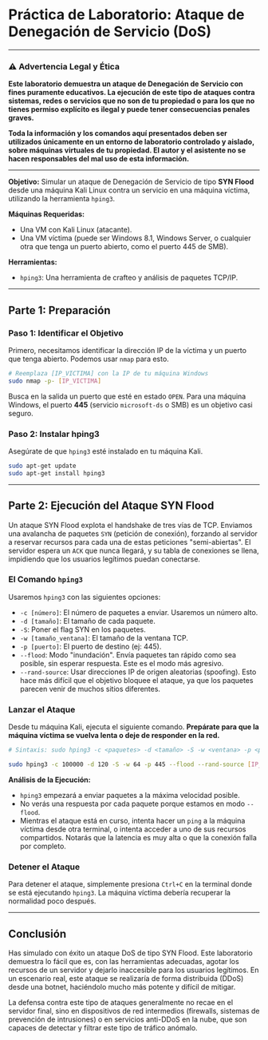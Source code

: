 # Práctica de Laboratorio: Ataque de Denegación de Servicio (DoS)

---

### ⚠️ Advertencia Legal y Ética

**Este laboratorio demuestra un ataque de Denegación de Servicio con fines puramente educativos. La ejecución de este tipo de ataques contra sistemas, redes o servicios que no son de tu propiedad o para los que no tienes permiso explícito es ilegal y puede tener consecuencias penales graves.**

**Toda la información y los comandos aquí presentados deben ser utilizados únicamente en un entorno de laboratorio controlado y aislado, sobre máquinas virtuales de tu propiedad. El autor y el asistente no se hacen responsables del mal uso de esta información.**

---

**Objetivo:** Simular un ataque de Denegación de Servicio de tipo **SYN Flood** desde una máquina Kali Linux contra un servicio en una máquina víctima, utilizando la herramienta `hping3`.

**Máquinas Requeridas:**
*   Una VM con Kali Linux (atacante).
*   Una VM víctima (puede ser Windows 8.1, Windows Server, o cualquier otra que tenga un puerto abierto, como el puerto 445 de SMB).

**Herramientas:**
*   `hping3`: Una herramienta de crafteo y análisis de paquetes TCP/IP.

---

## Parte 1: Preparación

### Paso 1: Identificar el Objetivo

Primero, necesitamos identificar la dirección IP de la víctima y un puerto que tenga abierto. Podemos usar `nmap` para esto.

```bash
# Reemplaza [IP_VICTIMA] con la IP de tu máquina Windows
sudo nmap -p- [IP_VICTIMA]
```

Busca en la salida un puerto que esté en estado `OPEN`. Para una máquina Windows, el puerto **445** (servicio `microsoft-ds` o SMB) es un objetivo casi seguro.

### Paso 2: Instalar hping3

Asegúrate de que `hping3` esté instalado en tu máquina Kali.

```bash
sudo apt-get update
sudo apt-get install hping3
```

---

## Parte 2: Ejecución del Ataque SYN Flood

Un ataque SYN Flood explota el handshake de tres vías de TCP. Enviamos una avalancha de paquetes `SYN` (petición de conexión), forzando al servidor a reservar recursos para cada una de estas peticiones "semi-abiertas". El servidor espera un `ACK` que nunca llegará, y su tabla de conexiones se llena, impidiendo que los usuarios legítimos puedan conectarse.

### El Comando `hping3`

Usaremos `hping3` con las siguientes opciones:

*   `-c [número]`: El número de paquetes a enviar. Usaremos un número alto.
*   `-d [tamaño]`: El tamaño de cada paquete.
*   `-S`: Poner el flag SYN en los paquetes.
*   `-w [tamaño_ventana]`: El tamaño de la ventana TCP.
*   `-p [puerto]`: El puerto de destino (ej: 445).
*   `--flood`: Modo "inundación". Envía paquetes tan rápido como sea posible, sin esperar respuesta. Este es el modo más agresivo.
*   `--rand-source`: Usar direcciones IP de origen aleatorias (spoofing). Esto hace más difícil que el objetivo bloquee el ataque, ya que los paquetes parecen venir de muchos sitios diferentes.

### Lanzar el Ataque

Desde tu máquina Kali, ejecuta el siguiente comando. **Prepárate para que la máquina víctima se vuelva lenta o deje de responder en la red.**

```bash
# Sintaxis: sudo hping3 -c <paquetes> -d <tamaño> -S -w <ventana> -p <puerto> --flood --rand-source <IP_VICTIMA>

sudo hping3 -c 100000 -d 120 -S -w 64 -p 445 --flood --rand-source [IP_VICTIMA]
```

**Análisis de la Ejecución:**
*   `hping3` empezará a enviar paquetes a la máxima velocidad posible.
*   No verás una respuesta por cada paquete porque estamos en modo `--flood`.
*   Mientras el ataque está en curso, intenta hacer un `ping` a la máquina víctima desde otra terminal, o intenta acceder a uno de sus recursos compartidos. Notarás que la latencia es muy alta o que la conexión falla por completo.

### Detener el Ataque

Para detener el ataque, simplemente presiona `Ctrl+C` en la terminal donde se está ejecutando `hping3`. La máquina víctima debería recuperar la normalidad poco después.

---

## Conclusión

Has simulado con éxito un ataque DoS de tipo SYN Flood. Este laboratorio demuestra lo fácil que es, con las herramientas adecuadas, agotar los recursos de un servidor y dejarlo inaccesible para los usuarios legítimos. En un escenario real, este ataque se realizaría de forma distribuida (DDoS) desde una botnet, haciéndolo mucho más potente y difícil de mitigar.

La defensa contra este tipo de ataques generalmente no recae en el servidor final, sino en dispositivos de red intermedios (firewalls, sistemas de prevención de intrusiones) o en servicios anti-DDoS en la nube, que son capaces de detectar y filtrar este tipo de tráfico anómalo.